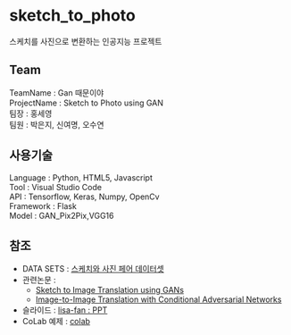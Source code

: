 # sketch_to_photo
스케치를 사진으로 변환하는 인공지능 프로젝트

## Team
TeamName : Gan 때문이야       
ProjectName : Sketch to Photo using GAN     
팀장 : 홍세영     
팀원 : 박은지, 신여명, 오수연     

## 사용기술
Language : Python, HTML5, Javascript    
Tool : Visual Studio Code      
API : Tensorflow, Keras, Numpy, OpenCv        
Framework : Flask      
Model : GAN_Pix2Pix,VGG16     

## 참조
 * DATA SETS : [스케치와 사진 페어 데이터셋](http://sketchy.eye.gatech.edu/)       
 * 관련논문 :        
     - [Sketch to Image Translation using GANs](https://lisa.fan/Resources/SketchGAN/sketch-image-translation.pdf)      
     - [Image-to-Image Translation with Conditional Adversarial Networks](https://arxiv.org/pdf/1611.07004.pdf)       
 * 슬라이드 : [lisa-fan : PPT](https://lisa.fan/Resources/SketchGAN/sketchganslides.pdf)        
 * CoLab 예제 : [colab](https://colab.research.google.com/github/tensorflow/docs/blob/master/site/en/tutorials/generative/pix2pix.ipynb)         
 

 

